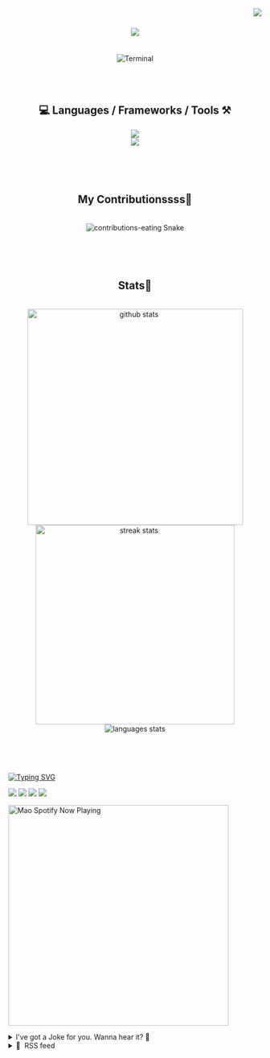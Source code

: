 <!-- TODO 
Update Socials
Update "Technologies"
Update Top Languages (exclude forked repositories)
Update Blog Feed (daily.dev bookmarks)
-->

<!-- VISITOR BADGE -->
<!-- https://github.com/hehuapei/visitor-badge -->

<img align="right" src="https://visitor-badge.laobi.icu/badge?page_id=mao1910.mao1910&left_color=%2379DAF9&right_color=%23FE6E96" />


<!-- TYPING SVG -->
<!-- https://github.com/DenverCoder1/readme-typing-svg -->

<h1 align="center">
    <img src="https://readme-typing-svg.herokuapp.com/?font=Righteous&size=35&center=true&vCenter=true&width=500&height=70&color=FE6E96&font=poppins&duration=5000&lines=Hi+There!+👋;+I'm+Mao!;" />
</h1>

<br/>


<!-- ABOUT ME TERMINAL -->
<div align="center">
<img src="/assets/terminal-17.gif?raw=true" alt="Terminal"/>
</div>
<br/><br/><br/>


<!-- TECHNOLOGIES LOGOS -->
<!-- https://github.com/tandpfun/skill-icons -->

<h2 align="center">💻 Languages / Frameworks / Tools ⚒️</h2>
<div align="center">
    <img src="https://skillicons.dev/icons?i=javascript,nodejs,spring,cs,vite,svelte,html,css,tailwind,react,nextjs" />
    <br/>
    <img src="https://skillicons.dev/icons?i=firebase,supabase,mongo,postgresql,mysql,redis,postman,vscode,idea,figma,github" />
</div>

<br/><br/><br/>


<!-- CONTRIBUTIONS SNAKE GAME -->
<!-- https://github.com/Platane/snk -->

<div align="center">
  <h2> My Contributionssss🐍 </h2>
  <br>
  <img alt="contributions-eating Snake" src="https://raw.githubusercontent.com/mao1910/mao1910/output/github-contribution-grid-snake.svg" />

  <!-- Four lines below suggested by Planate for Dark mode-->
  <picture>
  <source media="(prefers-color-scheme: dark)" srcset="github-snake-dark.svg" />
  <source media="(prefers-color-scheme: light)" srcset="github-snake.svg" />
  </picture>
  
  <br/><br/><br/>
</div>


<!-- GITHUB STATS -->
<!-- https://github.com/DenverCoder1/github-readme-streak-stats --> <!--  My Vercel -->
<!-- https://github.com/anuraghazra/github-readme-stats --> <!--  My  Vercel -->

<h2 align="center"> Stats📝 </h2>
  <br>
<div align=center>
  <img width=429 src="https://github-readme-stats-mao1910.vercel.app/api?username=mao1910&count_private=true&show_icons=true&theme=dracula&rank_icon=github&hide=contribs&border_radius=10&border_color=79DAF9" alt="github stats"/>
  <img width=396 src="https://github-readme-streak-stats-2235.vercel.app?user=mao1910&count_private=true&theme=dracula&currStreakNum=79DAF9&currStreakLabel=FE6E96&border_radius=10&border=79DAF9" alt="streak stats"/>
  <br/>
  <img src="https://github-readme-stats-mao1910.vercel.app/api/top-langs/?username=mao1910&layout=compact&theme=dracula&border_radius=10&size_weight=0.5&count_weight=0.5&border_color=79DAF9&hide=html&exclude_repo=spotify_now_playing spotify_now_playing&readme-jokes&github-readme-stats" alt="languages stats" />
</div>

<br/><br/><br/>


<!-- FOOTER -->
<!-- https://github.com/DenverCoder1/readme-typing-svg -->
<!-- https://readme-typing-svg.demolab.com/demo/ -->

<a href="https://git.io/typing-svg"><img src="https://readme-typing-svg.demolab.com?font=Poppins&pause=1000&color=FE6E96&width=535&lines=Thanks+for+dropping+by!;Feel+free+to+check+any+of+the+Socials+below+%F0%9F%91%87;Or+the+Joke+Of+The+Day+if+you're+down+for+a+giggle+%F0%9F%98%9D;Hope+to+see+you+again+%F0%9F%91%8A;Uh%3F+You're+still+here%3F;Well...+I'm+running+out+of+things+to+say...;Tell+you+what%2C+due+to+your+effort+and+perseverance%2C;I+shall+present+you+with+a+short+poem%3A;%22To+code%2C+or+not+to+code%2C+that+is+the+question%3A;Whether+'tis+nobler+in+the+IDE+to+debug;The+errors+and+issues+of+outrageous+software%2C;Or+to+take+up+the+keyboard+against+a+sea+of+bugs;And+by+coding%2C+end+them.%22;by+William+Shakespeare%2C+probably.+;Pretty+sure+that's+Hamlet's.;Alrighty%2C+this+has+been+fun.;But+I'll+restart+the+loop+now...+see+ya+soon!" alt="Typing SVG" /></a>


<!--  SOCIAL NETWORKS -->
<!-- https://github.com/alexandresanlim/Badges4-README.md-Profile -->

  <div> 
    <a href="https://www.deviantart.com/madeinkobaia/art/my-profile-is-under-construction-265626465" target="_blank"><img src="https://img.shields.io/badge/-LinkedIn-%230077B5?style=for-the-badge&logo=linkedin&logoColor=white" target="_blank"></a> <!-- ADD LINKEDIN PROFILE -->
    <a href = "https://www.nicepng.com/ourpic/u2q8o0t4t4r5o0r5_website-under-construction-png-graphic-transparent-website-under/"><img src="https://img.shields.io/badge/Portfolio-4285F4?style=for-the-badge&logo=Google-chrome&logoColor=white" target="_blank"></a> <!-- ADD PORTFOLIO WEBSITE -->
    <a href="https://discord.gg" target="_blank"><img src="https://img.shields.io/badge/Discord-7289DA?style=for-the-badge&logo=discord&logoColor=white" target="_blank"></a> <!-- ADD DISCORD --> <!-- User or Server? -->
    <a href = "mailto:mao1910dev@gmail.com"><img src="https://img.shields.io/badge/Gmail-D14836?style=for-the-badge&logo=gmail&logoColor=white" target="_blank"></a>
  </div>


<!-- SPOTIFY PLAYING-->
<!-- https://github.com/novatorem/novatorem --> <!-- My Vercel -->

[<img width=438px src="https://spotify-now-playing-git-main-mao1910.vercel.app//api/spotify/?border_color=FE6E96" alt="Mao Spotify Now Playing" />](https://open.spotify.com/user/31542et242zglhf42ydrtqgvuvde)


<!-- JOKE OF THE DAY -->
<!-- https://github.com/ABSphreak/readme-jokes --> <!-- My Vercel -->

<details>
<summary>I've got a Joke for you. Wanna hear it? 🙈</summary>

<br/>

 <tr>
 <td style="padding-top:4px"><img src = "https://readme-jokes-git-master-mao1910.vercel.app/api?&theme=dracula"></td>
 </tr>

</details>


<!-- RSS FEED -->
<!-- https://github.com/gautamkrishnar/blog-post-workflow -->

<details>
<summary>📕 &nbsp;RSS feed</summary>

<br/>


<!-- BLOG-POST-LIST:START -->
 #### - [Create your next project with "create-blank-app" CLI](https://dev.to/ngduc/create-your-next-project-with-create-blank-app-cli-4391) 
 <details><summary>Article</summary> <p><a href="https://res.cloudinary.com/practicaldev/image/fetch/s--TiC4-Nai--/c_limit%2Cf_auto%2Cfl_progressive%2Cq_66%2Cw_800/https://i.imgur.com/pAkj3k9.gif" class="article-body-image-wrapper"><img src="https://res.cloudinary.com/practicaldev/image/fetch/s--TiC4-Nai--/c_limit%2Cf_auto%2Cfl_progressive%2Cq_66%2Cw_800/https://i.imgur.com/pAkj3k9.gif" width="800" height="461"></a></p>

<p>Setting up a new project can be a tedious task, especially when you're dealing with multiple tech stacks. Wouldn't it be great if we could automate this process with a single command? That's where <strong>create-blank-app</strong> comes into play.</p>

<p>With the advent of AI technologies in the programming world, developers are now finding more efficient ways to create project codes. One of the latest techniques involves using OpenAI's ChatGPT to generate new project code. This method simplifies and accelerates the process of initializing projects with various tech stacks. In this blog post, I will introduce a tool named <strong>create-blank-app</strong> (or <strong>cba</strong> for short), which leverages this cutting-edge technique.</p>

<h3>
  
  
  Simplify Your Project Initialization with 'create-blank-app'
</h3>

<p><strong>create-blank-app</strong> is a powerful command-line tool designed to simplify the process of creating new apps. Users can quickly search for tech stacks using keywords, which makes this tool highly flexible and customizable. One of the unique features of <strong>create-blank-app</strong> is its support for generative AI. With just one command, you can leverage the power of AI to kick-start your project.</p>

<p>To install <strong>create-blank-app</strong>, assume you already have NodeJS installed, just run: <code>$ npm install create-blank-app -g</code></p>

<h3>
  
  
  Supported Tech Stacks
</h3>

<p><strong>create-blank-app</strong> supports a wide range of popular tech stacks:</p>

<p>Frontend Frameworks: Vite, bun, create-react-app (CRA), create-next-app (CNA), create-nuxt-app, angular, create-web3js-app (CWA), and create-react-native-app (Expo)<br>
Backend Framework: Express-generator-typescript<br>
Mobile: React-native init<br>
Bundler: Vite (vue, react, preact, lit-element, svelte app)</p>

<h3>
  
  
  Using ChatGPT with create-blank-app (optional)
</h3>

<p>In addition to these tech stacks, create-blank-app also supports ChatGPT to generate a new app using a prompt file. This feature turbocharges the app creation process by allowing you to leverage the power of AI.</p>

<p>Steps to generate a New Project using ChatGPT:</p>

<ol>
<li>Set OpenAI api key like <code>$ export OPENAI_API_KEY=&lt;yourkey&gt;</code>
</li>
<li>Create an empty directory, inside, write your prompt in the <strong>"prompt" file</strong> (or "prompt.gpt4" for gpt-4 model).</li>
<li>Outside that directory, run: <code>$ cba &lt;name&gt;</code>
</li>
</ol>

<h3>
  
  
  Wrapping Up
</h3>

<p>Embrace the future of coding with <strong>create-blank-app</strong>, setting up a new project with your desired tech stack is just a command away. The support for ChatGPT adds another layer of convenience, not only does it save you time and effort, but with AI-driven code generation, it also opens new possibilities. Give it a try, contribute on GitHub, or share your feedback to help improve this tool.</p>

<ul>
<li>Github: <a href="https://github.com/ngduc/create-blank-app">https://github.com/ngduc/create-blank-app</a>
</li>
</ul>

 </details> 
 <hr /> 

 #### - [How to Achieve true AI Alignment?](https://dev.to/sarthology/how-to-achieve-true-ai-alignment-4ejm) 
 <details><summary>Article</summary> <p>Today, while having a random conversation with a friend on Twitter about AI, a thought crossed my mind. So I decided to share it here among brilliant minds and ask, "What will you build with AI now?" 🤖🤔💡</p>

<blockquote>
<p>I can confidently say that AI can solve many problems, but the most crucial ones are often found within ourselves. If we can genuinely recognize our flaws, AI can be a valuable assistant in addressing them. Flaws within us may persist even when our intentions are good. However, where humans may falter is in finding the courage to confront them. This is because it's a challenging task and requires hard work, and AI can help bear the weight of that effort, enabling us to achieve genuine AI alignment.</p>
</blockquote>

<p>What are your thoughts on it? Got an Idea to share? 🤔</p>

 </details> 
 <hr /> 

 #### - [CodeBehind framework is faster than ASP.NET Core](https://dev.to/elanatframework/codebehind-framework-is-faster-than-aspnet-core-3m70) 
 <details><summary>Article</summary> <p>Based on tests conducted by <a href="https://github.com/elanatframework">Elanat Framework</a>, the <a href="https://github.com/elanatframework/Code_behind">CodeBehind framework</a> is faster than the default cshtml structure in ASP.NET Core.</p>

<p>In this performance test, we examine the performance of the default ASP.NET Core structure compared to CodeBehind. This review was done on .NET Core version 7.0 and CodeBehind version 1.5.2. This review is only focused on view section in MVC; In version 1.5.2 of CodeBehind, we need to specify the Controller class in the view section.</p>

<h2>
  
  
  Classes and codes of the examined frameworks
</h2>

<h3>
  
  
  ASP.NET Core
</h3>

<p>cshtml<br>
</p>

<div class="highlight js-code-highlight">
<pre class="highlight html"><code>@page
@{
    Random rand = new Random();
}

<span class="nt">&lt;div&gt;</span>
    <span class="nt">&lt;h1&gt;</span>@rand.Next(1000000)<span class="nt">&lt;/h1&gt;</span>
<span class="nt">&lt;/div&gt;</span>
</code></pre>

</div>



<p>The above codes are repeated in 10 pages (page1, page2, page3, ..., page10)</p>

<p>Program.cs class<br>
</p>

<div class="highlight js-code-highlight">
<pre class="highlight csharp"><code><span class="kt">var</span> <span class="n">builder</span> <span class="p">=</span> <span class="n">WebApplication</span><span class="p">.</span><span class="nf">CreateBuilder</span><span class="p">(</span><span class="n">args</span><span class="p">);</span>

<span class="n">builder</span><span class="p">.</span><span class="n">Services</span><span class="p">.</span><span class="nf">AddRazorPages</span><span class="p">();</span>

<span class="kt">var</span> <span class="n">app</span> <span class="p">=</span> <span class="n">builder</span><span class="p">.</span><span class="nf">Build</span><span class="p">();</span>

<span class="n">app</span><span class="p">.</span><span class="nf">MapRazorPages</span><span class="p">();</span>

<span class="n">app</span><span class="p">.</span><span class="nf">Run</span><span class="p">();</span>
</code></pre>

</div>



<h3>
  
  
  CodeBehind
</h3>

<p>aspx<br>
</p>

<div class="highlight js-code-highlight">
<pre class="highlight html"><code><span class="nt">&lt;</span><span class="err">%@</span> <span class="na">Page</span> <span class="na">Controller=</span><span class="s">"PerformanceTestCodeBehind.DefaultController"</span> <span class="err">%</span><span class="nt">&gt;</span>
<span class="nt">&lt;</span><span class="err">%</span><span class="na">Random</span> <span class="na">rand = </span><span class="s">new</span> <span class="na">Random</span><span class="err">();%</span><span class="nt">&gt;</span>

<span class="nt">&lt;div&gt;</span>
    <span class="nt">&lt;h1&gt;&lt;</span><span class="err">%=</span><span class="na">rand.Next</span><span class="err">(1000000)%</span><span class="nt">&gt;&lt;/h1&gt;</span>
<span class="nt">&lt;/div&gt;</span>
</code></pre>

</div>



<p>The above codes are repeated in 10 pages (page1.aspx, page2.aspx, page3.aspx, ..., page10.aspx)</p>

<p>Controller<br>
</p>

<div class="highlight js-code-highlight">
<pre class="highlight csharp"><code><span class="k">using</span> <span class="nn">CodeBehind</span><span class="p">;</span>

<span class="k">namespace</span> <span class="nn">PerformanceTestCodeBehind</span>
<span class="p">{</span>
    <span class="k">public</span> <span class="k">partial</span> <span class="k">class</span> <span class="nc">DefaultController</span> <span class="p">:</span> <span class="n">CodeBehindController</span>
    <span class="p">{</span>
        <span class="k">public</span> <span class="k">void</span> <span class="nf">PageLoad</span><span class="p">(</span><span class="n">HttpContext</span> <span class="n">context</span><span class="p">)</span>
        <span class="p">{</span>

        <span class="p">}</span>
    <span class="p">}</span>
<span class="p">}</span>
</code></pre>

</div>



<p>Note: Controller is required in CodeBehind framework version 1.5.2</p>

<p>Program.cs class<br>
</p>

<div class="highlight js-code-highlight">
<pre class="highlight csharp"><code><span class="k">using</span> <span class="nn">CodeBehind</span><span class="p">;</span>
<span class="k">using</span> <span class="nn">SetCodeBehind</span><span class="p">;</span>

<span class="kt">var</span> <span class="n">builder</span> <span class="p">=</span> <span class="n">WebApplication</span><span class="p">.</span><span class="nf">CreateBuilder</span><span class="p">(</span><span class="n">args</span><span class="p">);</span>

<span class="kt">var</span> <span class="n">app</span> <span class="p">=</span> <span class="n">builder</span><span class="p">.</span><span class="nf">Build</span><span class="p">();</span>

<span class="n">CodeBehindCompiler</span><span class="p">.</span><span class="nf">Initialization</span><span class="p">(</span><span class="k">true</span><span class="p">);</span>

<span class="n">app</span><span class="p">.</span><span class="nf">Run</span><span class="p">(</span><span class="k">async</span> <span class="n">context</span> <span class="p">=&gt;</span>
<span class="p">{</span>
    <span class="n">CodeBehindExecute</span> <span class="n">execute</span> <span class="p">=</span> <span class="k">new</span> <span class="nf">CodeBehindExecute</span><span class="p">();</span>
    <span class="k">await</span> <span class="n">context</span><span class="p">.</span><span class="n">Response</span><span class="p">.</span><span class="nf">WriteAsync</span><span class="p">(</span><span class="n">execute</span><span class="p">.</span><span class="nf">Run</span><span class="p">(</span><span class="n">context</span><span class="p">));</span>
<span class="p">});</span>

<span class="n">app</span><span class="p">.</span><span class="nf">Run</span><span class="p">();</span>
</code></pre>

</div>



<h3>
  
  
  Test methods
</h3>

<ul>
<li>Almost 2 minutes before running the tests, we checked the systems installed on the web server at least once to make sure that the systems are not sleeping.</li>
<li>In this test, we also checked the number of answers in a fixed time and the elapsed time for the number of fixed answers.</li>
</ul>

<h2>
  
  
  Performance test based on the time elapsed after 10,000 responses
</h2>



<div class="highlight js-code-highlight">
<pre class="highlight diff"><code><span class="p">using CodeBehind;
</span>
namespace PerformanceTestCsHtmlVSCodeBehind
<span class="err">{</span>
    public partial class DefaultController : CodeBehindController
    {
        public void PageLoad(HttpContext context)
        {
            DateTime startTime = DateTime.Now;
            Random rand = new Random();
            HttpClient webClient = new HttpClient();

            string DataValue = "";

            for (int i = 0; i &lt; 10000; i++)
            {
<span class="gi">+                DataValue = webClient.GetStringAsync("http://192.168.1.4/page" + rand.Next(1,10) + ".aspx").Result; // CodeBehind aspx
+                DataValue = webClient.GetStringAsync("http://192.168.56.1/page" + rand.Next(1,10)).Result; // ASP.NET Core Defualt cshtml
</span>            }

            DateTime endTime = DateTime.Now;
            TimeSpan duration = endTime.Subtract(startTime);

            Write("Duration: " + duration.TotalMilliseconds + " ms - LastDataValue: " + DataValue);
        }
    }
<span class="err">}</span>
</code></pre>

</div>



<p>Please note that each line of code specified in the class above has been tested separately.</p>

<p><strong>Performance table by miliseconds (Lower is better)</strong></p>

<p>10,000 responses<br>
<a href="https://res.cloudinary.com/practicaldev/image/fetch/s--mZkaV7Dg--/c_limit%2Cf_auto%2Cfl_progressive%2Cq_auto%2Cw_800/https://dev-to-uploads.s3.amazonaws.com/uploads/articles/3fhit56ouf0js5vfwrun.png" class="article-body-image-wrapper"><img src="https://res.cloudinary.com/practicaldev/image/fetch/s--mZkaV7Dg--/c_limit%2Cf_auto%2Cfl_progressive%2Cq_auto%2Cw_800/https://dev-to-uploads.s3.amazonaws.com/uploads/articles/3fhit56ouf0js5vfwrun.png" alt="Performance table by miliseconds - 10,000 responses" width="347" height="445"></a></p>

<p>CodeBehind is 3.64% better</p>

<p>Average for 20,000 responses<br>
<a href="https://res.cloudinary.com/practicaldev/image/fetch/s--gcT2G6TX--/c_limit%2Cf_auto%2Cfl_progressive%2Cq_auto%2Cw_800/https://dev-to-uploads.s3.amazonaws.com/uploads/articles/254frvvmjwo9ucrdrjf8.png" class="article-body-image-wrapper"><img src="https://res.cloudinary.com/practicaldev/image/fetch/s--gcT2G6TX--/c_limit%2Cf_auto%2Cfl_progressive%2Cq_auto%2Cw_800/https://dev-to-uploads.s3.amazonaws.com/uploads/articles/254frvvmjwo9ucrdrjf8.png" alt="Performance table by miliseconds - 20,000 responses" width="348" height="75"></a></p>

<p>CodeBehind is 8.1% better</p>

<h2>
  
  
  Performance test based on the number of responses after 10 seconds
</h2>



<div class="highlight js-code-highlight">
<pre class="highlight diff"><code><span class="p">using CodeBehind;
</span>
namespace PerformanceTestCsHtmlVSCodeBehind
<span class="err">{</span>
    public partial class DefaultController : CodeBehindController
    {
        public void PageLoad(HttpContext context)
        {
            DateTime startTime = DateTime.Now;
            Random rand = new Random();
            HttpClient webClient = new HttpClient();

            string DataValue = "";
            int i = 0;

            while ((DateTime.Now - startTime).TotalMilliseconds &lt; 10000)
            {
<span class="gi">+                DataValue = webClient.GetStringAsync("http://192.168.1.4/page" + rand.Next(1, 10) + ".aspx").Result; // CodeBehind
+                DataValue = webClient.GetStringAsync("http://192.168.56.1/page" + rand.Next(1,10)).Result; // ASP.NET Core Defualt
</span>
                i++;
            }

            Write("RunCount: " + i + " - LastDataValue: " + DataValue);
        }
    }
<span class="err">}</span>
</code></pre>

</div>



<p>Please note that each line of code specified in the class above has been tested separately.</p>

<p><strong>Performance table by number of responses (Higher is better)</strong></p>

<p>10 seconds<br>
<a href="https://res.cloudinary.com/practicaldev/image/fetch/s--3EobkM_c--/c_limit%2Cf_auto%2Cfl_progressive%2Cq_auto%2Cw_800/https://dev-to-uploads.s3.amazonaws.com/uploads/articles/6d6l39dsx3ln9rcl9u4p.png" class="article-body-image-wrapper"><img src="https://res.cloudinary.com/practicaldev/image/fetch/s--3EobkM_c--/c_limit%2Cf_auto%2Cfl_progressive%2Cq_auto%2Cw_800/https://dev-to-uploads.s3.amazonaws.com/uploads/articles/6d6l39dsx3ln9rcl9u4p.png" alt="Performance table by number of responses - 10 seconds" width="348" height="445"></a></p>

<p>CodeBehind is 6.78% better</p>

<p>Average for 20 seconds<br>
<a href="https://res.cloudinary.com/practicaldev/image/fetch/s--5dcahFoG--/c_limit%2Cf_auto%2Cfl_progressive%2Cq_auto%2Cw_800/https://dev-to-uploads.s3.amazonaws.com/uploads/articles/yztd07f2887vxktco9la.png" class="article-body-image-wrapper"><img src="https://res.cloudinary.com/practicaldev/image/fetch/s--5dcahFoG--/c_limit%2Cf_auto%2Cfl_progressive%2Cq_auto%2Cw_800/https://dev-to-uploads.s3.amazonaws.com/uploads/articles/yztd07f2887vxktco9la.png" alt="Performance table by number of responses - 20 seconds" width="348" height="75"></a></p>

<p>CodeBehind is 7.54% better</p>

<h2>
  
  
  Conclusion
</h2>

<p>As it turns out, CodeBehind outperforms the default ASP.NET Core architecture.</p>

<p>Interestingly, the superiority of CodeBehind over the default structure of ASP.NET Core is not a linear graph, and the higher the number of requests over time, the greater the graph of superiority is drawn towards CodeBehind.</p>

<h3>
  
  
  Related links
</h3>

<p>CodeBehind on GitHub:<br>
<a href="https://github.com/elanatframework/Code_behind">https://github.com/elanatframework/Code_behind</a></p>

<p>Get CodeBehind from NuGet:<br>
<a href="https://www.nuget.org/packages/CodeBehind/">https://www.nuget.org/packages/CodeBehind/</a></p>

 </details> 
 <hr /> 

 #### - [Discussion of the Week - v7](https://dev.to/devteam/discussion-of-the-week-v7-3a) 
 <details><summary>Article</summary> <p>In this weekly roundup, we highlight what we believe to be the most thoughtful, helpful, and/or interesting discussion over the past week! Though we are strong believers in healthy and respectful debate, we typically try to choose discussions that are positive in nature and avoid those that are overly contentious.</p>

<p>Any folks whose articles we feature here will be rewarded with our Discussion of the Week badge. ✨</p>

<p><a href="https://res.cloudinary.com/practicaldev/image/fetch/s--6M-JeZHe--/c_limit%2Cf_auto%2Cfl_progressive%2Cq_auto%2Cw_800/https://dev-to-uploads.s3.amazonaws.com/uploads/articles/yvizv31dpchucxic2lxc.png" class="article-body-image-wrapper"><img src="https://res.cloudinary.com/practicaldev/image/fetch/s--6M-JeZHe--/c_limit%2Cf_auto%2Cfl_progressive%2Cq_auto%2Cw_800/https://dev-to-uploads.s3.amazonaws.com/uploads/articles/yvizv31dpchucxic2lxc.png" alt="The Discussion of the Week badge. It includes a roll of thread inside a speech bubble. The thread is a reference to comment threads." width="800" height="800"></a></p>

<p>Now that y'all understand the flow, let's go! 🏃💨</p>

<h2>
  
  
  The Discussion of the Week
</h2>

<p>Give it up for Jordan (<a class="mentioned-user" href="https://dev.to/jordantylerburchett">@jordantylerburchett</a>) for getting folks talking about their fave OSes with "<a href="https://dev.to/jordantylerburchett/what-is-your-favorite-operating-system-1048">What is your favorite operating system?</a>":</p>


<div class="ltag__link">
  <a href="/jordantylerburchett" class="ltag__link__link">
    <div class="ltag__link__pic">
      <img src="https://res.cloudinary.com/practicaldev/image/fetch/s--Si5cqtm8--/c_limit%2Cf_auto%2Cfl_progressive%2Cq_auto%2Cw_800/https://res.cloudinary.com/practicaldev/image/fetch/s--9TlNC9Oh--/c_fill%2Cf_auto%2Cfl_progressive%2Ch_150%2Cq_auto%2Cw_150/https://dev-to-uploads.s3.amazonaws.com/uploads/user/profile_image/1178221/ee7966c3-ba2b-46fc-8db3-d4ff2c2d4af4.jpg" alt="jordantylerburchett">
    </div>
  </a>
  <a href="/jordantylerburchett/what-is-your-favorite-operating-system-1048" class="ltag__link__link">
    <div class="ltag__link__content">
      <h2>What is your favorite operating system?</h2>
      <h3>Jordan Tyler Burchett ・ Oct 14</h3>
      <div class="ltag__link__taglist">
        <span class="ltag__link__tag">#discuss</span>
        <span class="ltag__link__tag">#developer</span>
        <span class="ltag__link__tag">#beginners</span>
        <span class="ltag__link__tag">#experience</span>
      </div>
    </div>
  </a>
</div>


<p>Classic question! Hey, oftentimes, it's the straightforward discussion topics like this one that really gets folks talking.</p>

<p>Take a look through the comments section and you'll see a whole plethora of operating systems being shouted out: MacOS Snow Leopard, Arch Linux, Alpine Linux, Ubuntu, openSUSE, Windows 10, Windows XP, AmigaOS, TempleOS... the list goes on and on. But don't just listen to me list off the OSes — where's the fun in that? Ya gotta hop into the post and check out the comments section to hear folks' reasonings and preferences for different situations.</p>

<p>Also, since Jordan was being humble and <a href="https://dev.to/jordantylerburchett/comment/2a3ml">only mentioned the OS they created once in the comments</a>, I figured I'd toot the horn for them and point y'all to <a href="http://www.egotech.company/download_refreshos_1-23.html">RefreshOS</a>. Gotta respect an OS creator doing their community research! ✊</p>

<h2>
  
  
  What are your picks?
</h2>

<p>The DEV Community is particularly special because of the kind, thoughtful, helpful, and entertaining discussions happening between community members. As such, we want to encourage folks to participate in discussions and reward those who are initiating or taking part in conversations across the community. After all, a community is made possible by the people interacting inside it.</p>

<p>There are loads of great discussions floating about in this community. This is just the one we chose to highlight. 🙂</p>

<p>I urge you all to share your favorite discussion of the past week below in the comments. And if you're up for it, give the author an @mention — it'll probably make 'em feel good. 💚</p>

 </details> 
 <hr /> 

 #### - [Don’t do it on Frontend or... Frontend good practices for devs](https://dev.to/lucasm/frontend-best-practices-guide-or-dont-do-it-on-frontend-32n4) 
 <details><summary>Article</summary> <h3>
  
  
  Console logs
</h3>

<p>Delete.</p>

<p>It's important to remove console.log in production code to prevent sensitive information leaks and enhance performance.</p>

<h3>
  
  
  Console errors and warnings
</h3>

<p>Investigate and fix.</p>

<p>It's important to address console errors in production code to maintain a smooth and error-free user experiences.</p>

<h3>
  
  
  Any in TypeScript
</h3>

<p>Do the correct typing.</p>

<p>Using <code>any</code> in TypeScript should be minimized in favor of explicit types to enhance code reliability and maintainability.</p>

<h3>
  
  
  Comment unused code
</h3>

<p>Delete.</p>

<p>Commenting out unused code is bad practice as it clutters the code, hinders maintenance, and may lead to outdated comment information.</p>

<h3>
  
  
  Super Components and Functions
</h3>

<p>If your component is large, the time has come to divide it into smaller components.</p>

<p>Think about the good old principle of SOLID called <em>Single Responsibility</em>.</p>

<h3>
  
  
  Rewrite CSS multiple times
</h3>

<p>For the love of Ada Lovelace, Alan Turing and Tim Berners Lee...</p>

<p>Don't rewrite colors, fonts and sizes repeatedly, use design tokens to your advantage, create global CSS variables or use libs.</p>

<p>Talk to your team about the advantages of using design tokens.</p>

<h3>
  
  
  Flags to ignore Linter
</h3>

<p>Example: use <code>/* eslint-disable @typescript-eslint/no-unused-vars */</code></p>

<p>Fix your code. </p>

<p>Don't send Pull Requests with linter errors or think carefully about what to ignore.</p>

<h3>
  
  
  Re-renders and loops consuming to many resources or crashing
</h3>

<p>Example: JavaScript loop functions or useEffect in React poorly applied.</p>

<p>This may cause infinite repetition in API calls or values that can overflow memory and crash your application.</p>

<p>Fix your logic.</p>

<ul>
<li>Note that your application runs in the browser and consumes limited end-user memory resources.</li>
</ul>

<h3>
  
  
  Business rules on the Frontend
</h3>

<p>Do not place and do not allow.</p>

<p>It is commonly agreed that any Frontend application cannot have business rules, only rules inherent to the user interface, for interaction and the user's successful journey.</p>

<p>Frontend is the client, not the server.</p>

<h3>
  
  
  Culture of not testing
</h3>

<p>Make tests happen on your codebase. No code is perfect.</p>

<p>Unit, Integration, Security, UX, Performance and Accessibility Tests. Use testing tools to generate error reports and improvements to correct your application.</p>

<p>Example: Cypress, Lighthouse, SAST in the deploy pipeline, etc.</p>

<p>Work in partnership with the UX, QA and Cybersecurity/Pentest teams if they exist on your company.</p>

<h3>
  
  
  Fear of communication
</h3>

<p>You are a human.</p>

<p>Please, whenever you are stuck, call another Dev or Technical Lead to share the problem you are facing.</p>

<p>Problems are solved faster through pair programming and thinking together! </p>

<p>Remember: They were once in your position and will help!</p>




<p>I hope you enjoyed! 😃✌🏻</p>

<p><strong>Do you have any more TIPS?</strong></p>

<p>Support my work on <a href="https://patreon.com/lucasm">Patreon.com/lucasm</a></p>

 </details> 
 <hr /> 
<!-- BLOG-POST-LIST:END -->
</table>
</details>


<!-- TODO
Change the 3stats boxes around, possibly two on top and one on bottom
Fix RSSfeed
Fix Spotify Playlists
Fix Socials [Portfolio, Discord, Linkedin]
In the future, add Public Repositories of Selected Projects
-->
